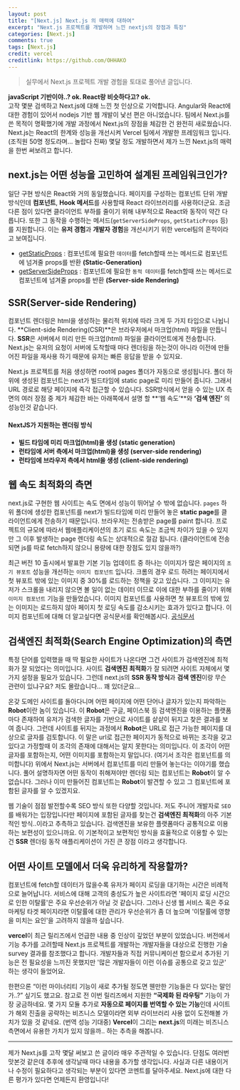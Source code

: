 ```yaml
---
layout: post
title: "[Next.js] Next.js 의 매력에 대하여"
excerpt: "Next.js 프로젝트를 개발하며 느낀 nextjs의 장점과 특징"
categories: [Next.js]
comments: true
tags: [Next.js]
credit: vercel
creditlink: https://github.com/OHHAKO
---
```


> 실무에서 Next.js 프로젝트 개발 경험을 토대로 풀어낸 글입니다.

**javaScript 기반이야..? ok. React랑 비슷하다고? ok.** <br/>
고작 몇분 검색하고 Next.js에 대해 느낀 첫 인상으로 기억합니다. Angular와 React에 대한 경험이 있어서 nodejs 기반 웹 개발이 낯선 편은 아니었습니다. 팀에서 Next.js를 쓴 목적이 명확했기에 개발 과정에서 Next.js의 장점을 체감한 건 완전히 새로웠습니다. Next.js는 React의 한계와 성능을 개선시켜 Vercel 팀에서 개발한 프레임워크 입니다. (조직원 50명 정도라며... 놀랍다 진짜) 몇달 정도 개발하면서 제가 느낀 Next.js의 매력을 한번 써보려고 합니다.

## next.js는 어떤 성능을 고민하여 설계된 프레임워크인가?

일단 구현 방식은 React와 거의 동일했습니다. 페이지를 구성하는 컴포넌트 단위 개발 방식인데 **컴포넌트**, **Hook 메서드**를 사용할때 React 라이브러리를 사용하더군요. 조금 다른 점이 있다면 클라이언트 부하를 줄이기 위해 내부적으로 React와 동작이 약간 다릅니다. 또한 그 동작을 수행하는 메서드(`getServerSideProps`, `getStaticProps` 등)를 지원합니다. 이는 **유저 경험**과 **개발자 경험**을 개선시키기 위한 vercel팀의 흔적이라고 보여집니다.

- [getStaticProps](https://nextjs.org/docs/basic-features/data-fetching#getstaticprops-static-generation) : 컴포넌트에 필요한 `데이터`를 fetch할때 쓰는 메서드로 컴포넌트에 넘겨줄 props를 반환 **(Static-Generation)**
- [getServerSideProps](https://nextjs.org/docs/basic-features/data-fetching#getserversideprops-server-side-rendering) : 컴포넌트에 필요한 `동적 데이터`를 fetch할때 쓰는 메서드로 컴포넌트에 넘겨줄 props를 반환 **(Server-side Rendering)**

## SSR(Server-side Rendering)

컴포넌트 렌더링은 html을 생성하는 물리적 위치에 따라 크게 두 가지 타입으로 나뉩니다. **Client-side Rendering(CSR)**은 브라우저에서 마크업(html) 파일을 만듭니다. **SSR**은 서버에서 미리 만든 마크업(html) 파일을 클라이언트에게 전송합니다. Next.js는 유저의 요청이 서버에 도착할때 마다 렌더링을 하는것이 아니라 이전에 만들어진 파일을 재사용 하기 때문에 유저는 빠른 응답을 받을 수 있지요.

Next.js 프로젝트를 처음 생성하면 root에 pages 폴더가 자동으로 생성됩니다. 폴더 하위에 생성된 컴포넌트는 next가 빌드타임에 static page로 미리 만들어 줍니다. 그래서 URL 경로로 해당 페이지에 즉각 접근할 수 있습니다. SSR방식에서 얻을 수 있는 UX 측면의 여러 장점 중 제가 체감한 바는 아래쪽에서 설명 할 **‘웹 속도’**와 **‘검색 엔진’** 의 성능인것 같습니다.

#### NextJS가 지원하는 렌더링 방식

- **빌드 타임에 미리 마크업(html)을 생성 (static generation)**
- **런타임에 서버 측에서 마크업(html)을 생성 (server-side rendering)**
- **런타임에 브라우저 측에서 html을 생성 (client-side rendering)**

## 웹 속도 최적화의 측면

next.js로 구현한 웹 사이트는 속도 면에서 성능이 뛰어날 수 밖에 없습니다. `pages` 하위 폴더에 생성한 컴포넌트를 next가 빌드타임에 미리 만들어 놓은 **static page**를 클라이언트에게 전송하기 때문입니다. 브라우저는 전송받은 page를 paint 합니다. 프로젝트의 규모에 따라서 웹애플리케이션의 초기 로드 속도는 조금씩 차이가 있을 수 있지만 그 이후 발생하는 page 렌더링 속도는 상대적으로 절감 됩니다. (클라이언트에 전송되면 js를 따로 fetch하지 않으니 용량에 대한 장점도 있지 않을까?)

최근 버전 10 출시에서 발표한 기본 기능 업데이트 중 하나는 이미지가 많은 페이지의 `초기 뷰포트` 성능을 개선하는 `이미지 컴포넌트` 입니다. 크롬의 경우 로드 하려는 페이지에서 첫 뷰포트 밖에 있는 이미지 중 30%를 로드하는 정책을 갖고 있습니다. 그 이미지는 유저가 스크롤을 내리지 않으면 볼 일이 없는 데이터 이므로 이에 대한 부하를 줄이기 위해 `이미지 컴포넌트` 기능을 만들었습니다. 이미지 컴포넌트를 사용하면 첫 뷰포트의 밖에 있는 이미지는 로드하지 않아 페이지 첫 로딩 속도를 감소시키는 효과가 있다고 합니다. 이미지 컴포넌트에 대해 더 알고싶다면 공식문서를 확인해봅시다. [공식문서](https://nextjs.org/docs/api-reference/next/image)

## 검색엔진 최적화(Search Engine Optimization)의 측면

특정 단어를 입력했을 때 딱 필요한 사이트가 나온다면 그건 사이트가 검색엔진에 최적화가 잘 되었다는 의미입니다. 사이트 **검색엔진 최적화**가 잘 되려면 사이트 자체에서 몇 가지 설정을 필요가 있습니다. 그런데 next.js의 **SSR 동작 방식**과 **검색 엔진**이랑 무슨 관련이 있냐구요? 저도 몰랐습니다... 꽤 있더군요...

온갖 도메인 사이트를 돌아다니며 어떤 페이지에 어떤 단어나 글자가 있는지 파악하는 **Robot**이란 놈이 있습니다. 이 **Robot**은 구글, 페이스북 등 검색엔진을 이용하는 플랫폼 마다 존재하여 유저가 검색한 글자를 기반으로 사이트를 샅샅이 뒤지고 찾은 결과를 보여 줍니다. 그런데 사이트를 뒤지는 과정에서 **Robot**은 URL로 접근 가능한 페이지를 대상으로 글자를 검토합니다. 이 말은 url로 접근한 페이지가 동적으로 바뀌는 조각을 갖고 있다고 가정할때 이 조각의 존재에 대해서는 알지 못한다는 의미입니다. 이 조각이 어떤 글자를 포함하는지, 어떤 이미지를 포함하는지 말입니다. (여기서 조각은 컴포넌트를 의미합니다) 위에서 Next.js는 서버에서 컴포넌트를 미리 만들어 놓는다는 이야기를 했습니다. 풀어 설명하자면 어떤 동작이 취해져야만 렌더링 되는 컴포넌트는 **Robot**이 알 수 없습니다. 그러나 이미 만들어진 컴포넌트는 **Robot**이 발견할 수 있고 그 컴포넌트에 포함된 글자를 알 수 있겠지요.

웹 기술이 점점 발전할수록 SEO 방식 또한 다양할 것입니다. 저도 주니어 개발자로 `SEO`를 배워가는 입장입니다만 페이지에 포함된 글자를 찾는건 **검색엔진 최적화**의 아주 기본적인 방식..이라고 추측하고 있습니다. 검색엔진을 보유한 플랫폼마다 공통적으로 이용하는 보편성이 있으니까요. 이 기본적이고 보편적인 방식을 효율적으로 이용할 수 있는건 **SSR** 렌더링 동작 애플리케이션이 가진 큰 장점 이라고 생각합니다.

## 어떤 사이트 모델에서 더욱 유리하게 작용할까?

컴포넌트에 fetch할 데이터가 많을수록 유저가 페이지 로딩을 대기하는 시간은 비례적으로 늘어납니다. 서비스에 대해 고객의 충성도가 높은 사이트라면 '페이지 로딩 시간으로 인한 이탈률'은 주요 우선순위가 아닐 것 같습니다. 그러나 신생 웹 서비스 혹은 주요 마케팅 타겟 페이지라면 이탈률에 대한 관리가 우선순위가 좀 더 높으며 '이탈률에 영향을 미치는 요인'을 고려하지 않을까 싶습니다.

**vercel**이 최근 릴리즈에서 언급한 내용 중 인상이 깊었던 부분이 있었습니다. 버전에서 기능 추가를 고려할때 Next.js 프로젝트를 개발하는 개발자들을 대상으로 진행한 기술 survey 결과를 참조했다고 합니다. 개발자들과 직접 커뮤니케이션 함으로서 추가된 기능은 전 필요성을 느끼진 못했지만 '많은 개발자들이 이런 이슈를 공통으로 갖고 있군' 하는 생각이 들었어요.

한편으론 “이런 마이너리티 기능이 새로 추가될 정도면 웬만한 기능들은 다 있다는 말인가..?” 싶기도 했고요. 참고로 전 이번 릴리즈에서 지원한 **“국제화 된 라우팅”** 기능이 가장 궁금하네요. 몇 가지 모듈 추가로 **자동으로 페이지를 번역할 수 있는 기능**인데 사이트가 해외 진출을 공략하는 비즈니스 모델이라면 외부 라이브러리 사용 없이 도전해볼 가치가 있을 것 같네요. (번역 성능 기대중)
**Vercel**이 그리는 **next.js**의 미래는 비즈니스 측면에서 유용한 가치가 있지 않을까.. 하는 추측을 해봅니다.

---

제가 Next.js를 고작 몇달 써보고 쓴 글이라 매우 주관적일 수 있습니다. 단점도 여러번 맛본것 같은데 추후에 생각날때 마다 내용을 추가할 생각입니다. 사실과 다른 내용이거나 수정이 필요하다고 생각되는 부분이 있다면 코멘트를 달아주세요. Next.js에 대한 다른 평가가 있다면 언제든지 환영입니다!
